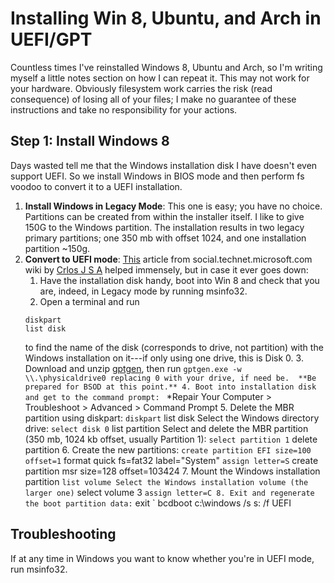 Installing Win 8, Ubuntu, and Arch in UEFI/GPT
==============================================

Countless times I've reinstalled Windows 8, Ubuntu and Arch, so I'm writing myself a little notes section on how I can repeat it.  This may not work for your hardware.  Obviously filesystem work carries the risk (read consequence) of losing all of your files; I make no guarantee of these instructions and take no responsibility for your actions.

Step 1: Install Windows 8
-------------------------

Days wasted tell me that the Windows installation disk I have doesn't even support UEFI.  So we install Windows in BIOS mode and then perform fs voodoo to convert it to a UEFI installation.

1. **Install Windows in Legacy Mode**: This one is easy; you have no choice.  Partitions can be created from within the installer itself.  I like to give 150G to the Windows partition.  The installation results in two legacy primary partitions; one 350 mb with offset 1024, and one installation partition ~150g.
2. **Convert to UEFI mode**: [This](http://social.technet.microsoft.com/wiki/contents/articles/14286.converting-windows-bios-installation-to-uefi.aspx) article from social.technet.microsoft.com wiki by [Crlos J S A](http://social.technet.microsoft.com/wiki/182951/ProfileUrlRedirect.ashx) helped immensely, but in case it ever goes down:
   1. Have the installation disk handy, boot into Win 8 and check that you are, indeed, in Legacy mode by running msinfo32.
   2. Open a terminal and run
   ```
   diskpart
   list disk
	```
   to find the name of the disk (corresponds to drive, not partition) with the Windows installation on it---if only using one drive, this is Disk 0.
   3. Download and unzip [gptgen](http://gptgen.sourceforge.net/), then run
   `gptgen.exe -w \\.\physicaldrive0
   replacing 0 with your drive, if need be.  **Be prepared for BSOD at this point.**
   4. Boot into installation disk and get to the command prompt:
   ` *Repair Your Computer > Troubleshoot > Advanced > Command Prompt
   5. Delete the MBR partition using diskpart:
   ` diskpart
   ` list disk
   Select the Windows directory drive:
   ` select disk 0
   ` list partition
   Select and delete the MBR partition (350 mb, 1024 kb offset, usually Partition 1):
   ` select partition 1
   ` delete partition
   6. Create the new partitions:
   ` create partition EFI size=100 offset=1
   ` format quick fs=fat32 label="System"
   ` assign letter=S
   ` create partition msr size=128 offset=103424
   7. Mount the Windows installation partition
   ` list volume
   Select the Windows installation volume (the larger one)
   ` select volume 3
   ` assign letter=C
   8. Exit and regenerate the boot partition data:
   ` exit
   ` bcdboot c:\windows /s s: /f UEFI

Troubleshooting
---------------

If at any time in Windows you want to know whether you're in UEFI mode, run msinfo32.
